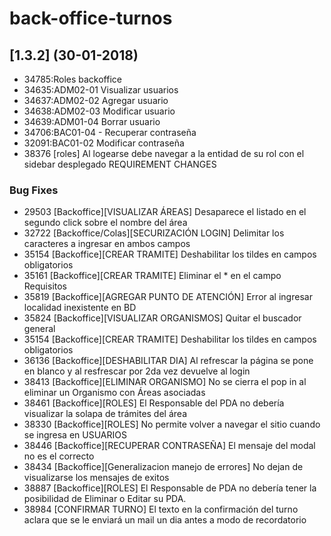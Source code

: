 back-office-turnos
=================

## [1.3.2] (30-01-2018)

* 34785:Roles backoffice
* 34635:ADM02-01 Visualizar usuarios
* 34637:ADM02-02 Agregar usuario
* 34638:ADM02-03 Modificar usuario
* 34639:ADM01-04 Borrar usuario
* 34706:BAC01-04 - Recuperar contraseña
* 32091:BAC01-02 Modificar contraseña
* 38376 [roles] Al logearse debe navegar a la entidad de su rol con el sidebar desplegado REQUIREMENT CHANGES

### Bug Fixes

* 29503 [Backoffice][VISUALIZAR ÁREAS] Desaparece el listado en el segundo click sobre el nombre del área
* 32722 [Backoffice/Colas][SECURIZACIÓN LOGIN] Delimitar los caracteres a ingresar en ambos campos
* 35154 [Backoffice][CREAR TRAMITE] Deshabilitar los tildes en campos obligatorios
* 35161 [Backoffice][CREAR TRAMITE] Eliminar el * en el campo Requisitos
* 35819 [Backoffice][AGREGAR PUNTO DE ATENCIÓN] Error al ingresar localidad inexistente en BD
* 35824 [Backoffice][VISUALIZAR ORGANISMOS] Quitar el buscador general
* 35154 [Backoffice][CREAR TRAMITE] Deshabilitar los tildes en campos obligatorios
* 36136 [Backoffice][DESHABILITAR DIA] Al refrescar la página se pone en blanco y al resfrescar por 2da vez devuelve al login
* 38413 [Backoffice][ELIMINAR ORGANISMO] No se cierra el pop in al eliminar un Organismo con Áreas asociadas
* 38461 [Backoffice][ROLES] El Responsable del PDA no debería visualizar la solapa de trámites del área
* 38330 [Backoffice][ROLES] No permite volver a navegar el sitio cuando se ingresa en USUARIOS
* 38446 [Backoffice][RECUPERAR CONTRASEÑA] El mensaje del modal no es el correcto
* 38434 [Backoffice][Generalizacion manejo de errores] No dejan de visualizarse los mensajes de exitos
* 38887 [Backoffice][ROLES] El Responsable de PDA no debería tener la posibilidad de Eliminar o Editar su PDA.
* 38984 [CONFIRMAR TURNO] El texto en la confirmación del turno aclara que se le enviará un mail un dia antes a modo de recordatorio